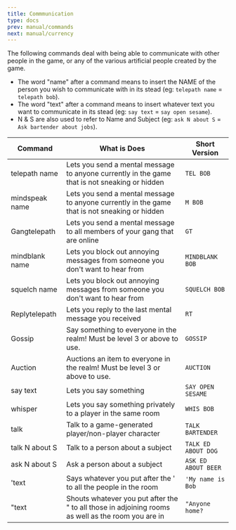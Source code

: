 ```yaml
---
title: Commmunication
type: docs
prev: manual/commands
next: manual/currency
---
```


The following commands deal with being able to communicate with other people in the game, or any of the various artificial people created by the game.

- The word "name" after a command means to insert the NAME of the person you wish to communicate with in its stead (eg: `telepath name` = `telepath bob`).
- The word "text" after a command means to insert whatever text you want to communicate in its stead (eg: `say text` = `say open sesame`).
- N & S are also used to refer to Name and Subject (eg: `ask N about S` = `Ask bartender about jobs`).

| Command        | What is Does                                                      | Short Version                 |
|----------------|-------------------------------------------------------------------|-------------------------------|
| telepath name  | Lets you send a mental message to anyone currently in the game that is not sneaking or hidden | `TEL BOB`                   |
| mindspeak name | Lets you send a mental message to anyone currently in the game that is not sneaking or hidden | `M BOB`                    |
| Gangtelepath   | Lets you send a mental message to all members of your gang that are online | `GT`                         |
| mindblank name | Lets you block out annoying messages from someone you don't want to hear from | `MINDBLANK BOB`            |
| squelch name   | Lets you block out annoying messages from someone you don't want to hear from | `SQUELCH BOB`               |
| Replytelepath  | Lets you reply to the last mental message you received               | `RT`                            |
| Gossip         | Say something to everyone in the realm! Must be level 3 or above to use. | `GOSSIP`                     |
| Auction        | Auctions an item to everyone in the realm! Must be level 3 or above to use. | `AUCTION`                    |
| say text       | Lets you say something                                            | `SAY OPEN SESAME`                 |
| whisper        | Lets you say something privately to a player in the same room      | `WHIS BOB`                        |
| talk           | Talk to a game-generated player/non-player character               | `TALK BARTENDER`                  |
| talk N about S | Talk to a person about a subject                                   | `TALK ED ABOUT DOG`               |
| ask N about S  | Ask a person about a subject                                       | `ASK ED ABOUT BEER`               |
| 'text          | Says whatever you put after the ' to all the people in the room    | `'My name is Bob`                 |
| "text          | Shouts whatever you put after the " to all those in adjoining rooms as well as the room you are in | `"Anyone home?`             |
